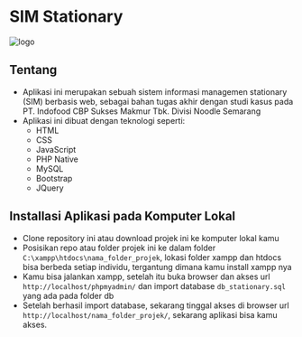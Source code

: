 # SIM Stationary
![logo](https://github.com/sopyantirtolaksono/SIM-Stationary-PT-Indofood/blob/main/dist/img/demo.PNG)

## Tentang
- Aplikasi ini merupakan sebuah sistem informasi managemen stationary (SIM) berbasis web, sebagai bahan tugas akhir dengan studi kasus pada PT. Indofood CBP Sukses Makmur Tbk. Divisi Noodle Semarang
- Aplikasi ini dibuat dengan teknologi seperti:
  - HTML
  - CSS
  - JavaScript
  - PHP Native
  - MySQL
  - Bootstrap
  - JQuery

## Installasi Aplikasi pada Komputer Lokal
- Clone repository ini atau download projek ini ke komputer lokal kamu
- Posisikan repo atau folder projek ini ke dalam folder ```C:\xampp\htdocs\nama_folder_projek```, lokasi folder xampp dan htdocs bisa berbeda setiap individu, tergantung dimana kamu install xampp nya
- Kamu bisa jalankan xampp, setelah itu buka browser dan akses url ```http://localhost/phpmyadmin/``` dan import database ```db_stationary.sql``` yang ada pada folder db
- Setelah berhasil import database, sekarang tinggal akses di browser url ```http://localhost/nama_folder_projek/```, sekarang aplikasi bisa kamu akses.
